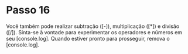 # Passo 16

Você também pode realizar subtração ([-]), multiplicação ([*]) e divisão ([/]). Sinta-se à vontade para experimentar os operadores e números em seu [console.log]. Quando estiver pronto para prosseguir, remova o [console.log].